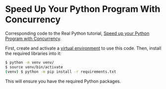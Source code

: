 # Speed Up Your Python Program With Concurrency

Corresponding code to the Real Python tutorial, [Speed up your Python Program with Concurrency](https://realpython.com/python-concurrency/).

First, create and activate a [virtual environment](https://realpython.com/python-virtual-environments-a-primer/) to use this code. Then, install the required libraries into it:

```sh
$ python -m venv venv/
$ source venv/bin/activate
(venv) $ python -m pip install -r requirements.txt
```

This will ensure you have the required Python packages.
